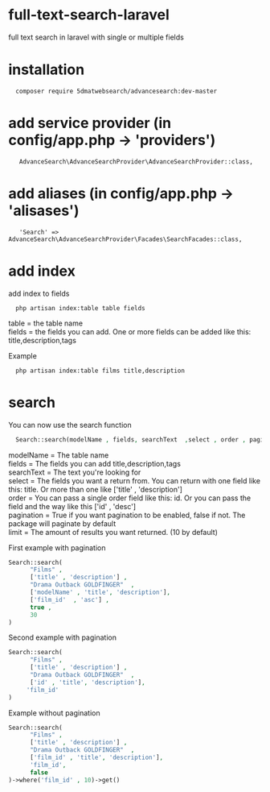 # full-text-search-laravel
full text search in laravel with single or multiple fields

# installation
```
  composer require 5dmatwebsearch/advancesearch:dev-master
```
# add service provider (in config/app.php -> 'providers')
```
   AdvanceSearch\AdvanceSearchProvider\AdvanceSearchProvider::class,
```

# add aliases (in config/app.php -> 'alisases')
```
   'Search' => AdvanceSearch\AdvanceSearchProvider\Facades\SearchFacades::class,
```

# add index
add index to fields
```
  php artisan index:table table fields
```
table = the table name <br>
fields = the fields you can add. One or more fields can be added like this: title,description,tags

Example
```
  php artisan index:table films title,description
```

# search
You can now use the search function 
```php
  Search::search(modelName , fields, searchText  ,select , order , pagination , limit)

```
modelName = The table name <br>
fields = The fields you can add title,description,tags <br>
searchText = The text you're looking for <br>
select = The fields you want a return from. You can return with one field like this: title. Or more than one like ['title' , 'description']<br>
order = You can pass a single order field like this: id. Or you can pass the field and the way like this ['id' , 'desc'] <br>
pagination = True if you want pagination to be enabled, false if not. The package will paginate by default <br>
limit = The amount of results you want returned. (10 by default)<br>

First example with pagination
```php
Search::search(
      "Films" ,
      ['title' , 'description'] ,
      "Drama Outback GOLDFINGER"  ,
      ['modelName' , 'title', 'description'],
      ['film_id'  , 'asc'] ,
      true ,
      30
)
```
Second example with pagination
```php
Search::search(
      "Films" ,
      ['title' , 'description'] ,
      "Drama Outback GOLDFINGER"  ,
      ['id' , 'title', 'description'],
     'film_id'  
)
```
Example without pagination

```php
Search::search(
      "Films" ,
      ['title' , 'description'] ,
      "Drama Outback GOLDFINGER"  ,
      ['film_id' , 'title', 'description'],
      'film_id',
      false
)->where('film_id' , 10)->get()
```

